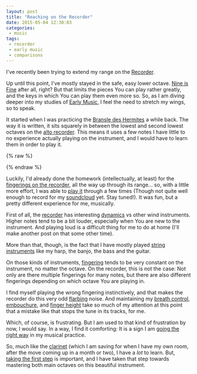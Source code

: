 ```yaml
---
layout: post
title: "Reaching on the Recorder"
date: 2015-05-04 12:30:03
categories:
 - music
tags:
 - recorder
 - early music
 - comparisons
---
```



I've recently been trying to extend my range on the
[Recorder][recorder].

Up until this point, I've mostly stayed in the safe, easy lower
octave. [Nine is Fine][nine] after all, right? But that limits the
pieces You can play rather greatly, and the keys in which You can play
them even more so. So, as I am diving deeper into my studies of
[Early Music][early], I feel the need to stretch my wings, so to
speak.

It started when I was practicing the [Bransle des Hermites][hermites]
a while back. The way it is written, it sits squarely in between the
lowest and second lowest octaves on the
[alto recorder][alto recorder]. This means it uses a few notes I have
little to no experience actually playing on the instrument, and I
would have to learn them in order to play it.

{% raw %}
<!-- more -->
{% endraw %}

Luckily, I'd already done the homework (intellectually, at least) for
the [fingerings on the recorder][fingerings], all the way up through
its range... so, with a little more effort, I was able to
[play it][youtube] through a few times (Though not quite well enough
to record for my [soundcloud][soundcloud] yet. Stay tuned!). It was
fun, but a pretty different experience for me, musically.

First of all, the [recorder][recorder] has interesting
[dynamics][dynamics] vs other wind instruments. Higher notes tend to
be a bit louder, especially when You are new to the instrument. And
playing loud is a difficult thing for me to do at home (I'll make
another post on that some other time).

More than that, though, is the fact that I have mostly played
[string instruments][harp] like my harp, the banjo, the bass and the
guitar.

On those kinds of instruments, [fingering][stringfinger] tends to be
very constant on the instrument, no matter the octave. On the
recorder, this is not the case: Not only are there multiple fingerings
for many notes, but there are also different fingerings depending on
which octave You are playing in.

I find myself playing the wrong fingering instinctively, and that
makes the recorder do this very odd [flarbing][flarb] noise. And
maintaining my [breath control][breath], [embouchure][emb], and
[finger height][fingers] take so much of my attention at this point
that a mistake like that stops the tune in its tracks, for me.

Which, of course, is frustrating. But I am used to that kind of
frustration by now, I would say. In a way, I find it comforting: It is
a sign I am [going the right way][vgsign] in my musical practice.

So, much like the [clarinet][clarinet] (which I am saving for when I
have my own room, after the move coming up in a month or two), I have
a *lot* to learn. But, [taking the first step][step] is important, and
I have taken that step towards mastering both main octaves on this
beautiful instrument.


[recorder]: http://en.wikipedia.org/wiki/Recorder_(musical_instrument) "I have three recorders: A Sopranino, A Soprano, and an Alto. I definitely am more used to playing F based instruments (Sopranino, Alto) Than their C based counterparts (Soprano, Garklein, Tenor)... But it is just a matter of transposing the notes to switch. Otherwise, the fingerings are identical."
[nine]: http://www.susato.com/konakart/Nine-is-Fine/1_337_-1_11.do "Nine is Fine is an interesting series by Susato Press, where they arranged a bunch of pieces for instruments with only a nine note range: That is, the range of a ninth. Which is the range You can get to on a recorder without over-blowing at all, just using the simple, book 1 fingerings."
[early]: http://www.toftandtoddy.com/2015/02/11/early-music-studies/ "Early Music is written differently depending on the era that it comes from. Medieval music tends to be mostly single melody lines with no key noted, or more if it was arranged like in Nine is Fine. Renaissance music *can* be the same, but is usually in a defined key at least... and often has multiple parts already written for it."
[hermites]: http://www.toftandtoddy.com/2015/04/28/bransle-des-hermites/ "I wrote a post about this piece about a week ago. I'm getting it down, but it is not quite to the level where I'd feel comfortable posting it anywhere. When I do post it, it'll probably just be the melody on a recorder... And maybe a harp backing, I haven't decided yet."
[alto recorder]: http://en.wikipedia.org/wiki/Alto_recorder "The Alto, or Treble, Recorder is *the* Recorder for solo music, according to a few things I have read. I have one which I did a number on as a young adult, and I am currently considering ordering a new one in plastic from ASW. If/when I do, it will probably become my most played of the bunch: It has a beautiful, full-of-character sound."
[fingerings]: http://www.toftandtoddy.com/2015/02/12/recorder-fingering-chart/ "I have used this chart numerous times since I wrote it out. It was a very useful thing to do; So useful that, when I decide to pick up the clarinet again, I will probably do one for that as well. Not having to look up fingerings in a book or a search is a boon, which keeps me playing and not getting distracted."
[youtube]: https://www.youtube.com/watch?v=KGZ9WnIAEY0 "This video is what the piece would sound like in a group. It also has a good example of the dance being performed, at what looks like an SCA event."
[soundcloud]: https://soundcloud.com/cdr255 "I post fairly regularly to my soundcloud, but usually one take recordings that are (for the most part) unedited. I use it more as a way to give myself a deadline with composition or practice. When I want to actually publish my music, I will do so through band camp, I think."
[dynamics]: http://en.wikipedia.org/wiki/Recorder_%28musical_instrument%29#Dynamics "I've read and been told numerous times that, as You go up in register on the recorder, You also go up in pitch. This article says that that is a myth, but only for those who know the instrument really well. I think I'd agree with that, and I am so far away from getting there that it is almost not worth noting at all."
[harp]: http://www.toftandtoddy.com/2014/12/28/replacing-a-harp-lever/ "String instruments are more of my bread and butter, but I wanted to branch out into a type of instrument I was less comfortable with. I chose wind (and not brass or percussion) because it tends to be quieter (if You want it to be), the fingerings tend to transfer well, and I really, really like the sound of the oboe and the crumhorn."
[stringfinger]: http://en.wikipedia.org/wiki/Banjo "When You learn a chord on the guitar or banjo or harp, and You want to move it up an octave, You simply move it up an octave (twelve frets or 8 strings(. But when You do the same on the recorder, You not only need to over blow but You also need to change the fingering of the note somewhat."
[flarb]: http://www.reddit.com/r/LearnUselessTalents/comments/34aue0/learn_how_to_flarb_sort_of_like_whistling_but/ "Yes, I am very aware of the urban dictionary post that is referenced in this document. I think that that only stands to make it funnier than it already sounds. Flarbing is a funny thing to say, and much more interesting to read about than multitonics."
[breath]: http://en.wikipedia.org/wiki/Vocal_pedagogy "Breath control is what long tones are for: Being able to make a note on a wind instrument sound the same each and every time that You play it, and making that note sound good. Then, when You get good, being able to change the note's sound for dynamic reasons, deliberately. I am still working on the first part, of course."
[emb]: http://en.wikipedia.org/wiki/Embouchure "Embouchure is definitely the hardest part for me to get down. I simply try *way* too hard when it comes to things like it, and then I burn my muscles out and the embouchure fails. Add tonguing, breathing, and fingering to that and You are very distracted as a beginner on a wind instrument."
[fingers]:  http://forum.saxontheweb.net/archive/index.php/t-88969.html "I teach guitar and banjo, and in doing so have learned to exaggerate my finger movements to a point. Then, I also play the bass, where the strings are huge and, as a performance thing, I might exaggerate or showboat a bit. So, when I learned that You need to keep Your fingers as close in as possible while playing a wind instrument, I knew it was not going to be easy."
[vgsign]: https://twitter.com/thequinnspiracy/status/505220006007689218 "If You are wondering around and You come to a huge group of enemies in a video game, that means that You are headed towards the boss. Or at least the end of the level."
[clarinet]: http://en.wikipedia.org/wiki/Clarinet "I like the sound of the Clarinet, and even took lessons about a year ago. When we are settled after the move, I may start again... Though it uses a different embouchure than the recorder does."
[step]: https://xkcd.com/505/ "I tend to focus too much on the long term, and then use my perfectionist personality to work so hard in such a short period of time that I burn out and give up. I've been working on that this year (pacing myself) and I think I am getting better at avoiding the point where I hate doing what I am doing, and want to do *anything* else."
